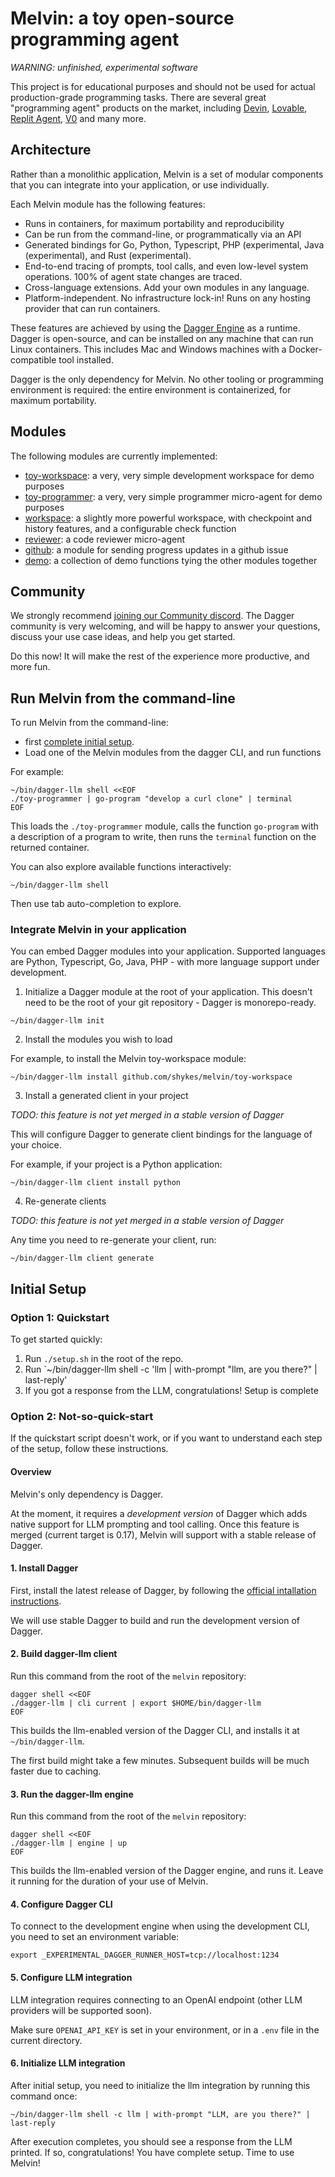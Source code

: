 # Melvin: a toy open-source programming agent

*WARNING: unfinished, experimental software*

This project is for educational purposes and should not be used for actual production-grade programming tasks.
There are several great "programming agent" products on the market, including [Devin](https://devin.ai), [Lovable](https://lovable.dev), [Replit Agent](https://replit.com), [V0](https://v0.dev) and many more.

## Architecture

Rather than a monolithic application, Melvin is a set of modular components that you can integrate into your application,
or use individually.

Each Melvin module has the following features:

- Runs in containers, for maximum portability and reproducibility
- Can be run from the command-line, or programmatically via an API
- Generated bindings for Go, Python, Typescript, PHP (experimental, Java (experimental), and Rust (experimental).
- End-to-end tracing of prompts, tool calls, and even low-level system operations. 100% of agent state changes are traced.
- Cross-language extensions. Add your own modules in any language.
- Platform-independent. No infrastructure lock-in! Runs on any hosting provider that can run containers.

These features are achieved by using the [Dagger Engine](https://dagger.io) as a runtime.
Dagger is open-source, and can be installed on any machine that can run Linux containers.
This includes Mac and Windows machines with a Docker-compatible tool installed.

Dagger is the only dependency for Melvin. No other tooling or programming environment is required:
the entire environment is containerized, for maximum portability.

## Modules

The following modules are currently implemented:

- [toy-workspace](./toy-workspace): a very, very simple development workspace for demo purposes
- [toy-programmer](./toy-programmer): a very, very simple programmer micro-agent for demo purposes
- [workspace](./workspace): a slightly more powerful workspace, with checkpoint and history features, and a configurable check function
- [reviewer](./reviewer): a code reviewer micro-agent
- [github](./github): a module for sending progress updates in a github issue
- [demo](./demo): a collection of demo functions tying the other modules together

## Community

We strongly recommend [joining our Community discord](https://discord.gg/KK3AfBP8Gw).
The Dagger community is very welcoming, and will be happy to answer your questions, discuss your use case ideas, and help you get started.

Do this now! It will make the rest of the experience more productive, and more fun.

## Run Melvin from the command-line

To run Melvin from the command-line:

- first [complete initial setup](#initial-setup).
- Load one of the Melvin modules from the dagger CLI, and run functions

For example:

```console
~/bin/dagger-llm shell <<EOF
./toy-programmer | go-program "develop a curl clone" | terminal
EOF
```

This loads the `./toy-programmer` module, calls the function `go-program` with a description of a
program to write, then runs the `terminal` function on the returned container.

You can also explore available functions interactively:

```console
~/bin/dagger-llm shell
```

Then use tab auto-completion to explore.


### Integrate Melvin in your application

You can embed Dagger modules into your application.
Supported languages are Python, Typescript, Go, Java, PHP - with more language support under development.

1. Initialize a Dagger module at the root of your application.
This doesn't need to be the root of your git repository - Dagger is monorepo-ready.

```console
~/bin/dagger-llm init
```

2. Install the modules you wish to load

For example, to install the Melvin toy-workspace module:

```console
~/bin/dagger-llm install github.com/shykes/melvin/toy-workspace
```

3. Install a generated client in your project

*TODO: this feature is not yet merged in a stable version of Dagger*

This will configure Dagger to generate client bindings for the language of your choice.

For example, if your project is a Python application:

```console
~/bin/dagger-llm client install python
```

4. Re-generate clients

*TODO: this feature is not yet merged in a stable version of Dagger*

Any time you need to re-generate your client, run:

```console
~/bin/dagger-llm client generate
```

## Initial Setup

### Option 1: Quickstart

To get started quickly:

1. Run `./setup.sh` in the root of the repo.
2. Run `~/bin/dagger-llm shell -c 'llm | with-prompt "llm, are you there?" | last-reply'
3. If you got a response from the LLM, congratulations! Setup is complete

### Option 2: Not-so-quick-start

If the quickstart script doesn't work, or if you want to understand each step of the setup, follow these instructions.

#### Overview

Melvin's only dependency is Dagger.

At the moment, it requires a *development version* of Dagger which adds native support for LLM prompting and tool calling.
Once this feature is merged (current target is 0.17), Melvin will support with a stable release of Dagger.

#### 1. Install Dagger

First, install the latest release of Dagger,
by following the [official intallation instructions](https://docs.dagger.io/install).

We will use stable Dagger to build and run the development version of Dagger.

#### 2. Build dagger-llm client

Run this command from the root of the `melvin` repository:

```console
dagger shell <<EOF
./dagger-llm | cli current | export $HOME/bin/dagger-llm
EOF
```

This builds the llm-enabled version of the Dagger CLI, and installs it at `~/bin/dagger-llm`.

The first build might take a few minutes. Subsequent builds will be much faster due to caching.


#### 3. Run the dagger-llm engine

Run this command from the root of the `melvin` repository:

```console
dagger shell <<EOF
./dagger-llm | engine | up
EOF
```

This builds the llm-enabled version of the Dagger engine, and runs it.
Leave it running for the duration of your use of Melvin.


#### 4. Configure Dagger CLI

To connect to the development engine when using the development CLI, you need to set an environment variable:

```console
export _EXPERIMENTAL_DAGGER_RUNNER_HOST=tcp://localhost:1234
```

#### 5. Configure LLM integration

LLM integration requires connecting to an OpenAI endpoint (other LLM providers will be supported soon).

Make sure `OPENAI_API_KEY` is set in your environment, or in a `.env` file in the current directory.

#### 6. Initialize LLM integration

After initial setup, you need to initialize the llm integration by running this command once:

```console
~/bin/dagger-llm shell -c llm | with-prompt "LLM, are you there?" | last-reply
```

After execution completes, you should see a response from the LLM printed.
If so, congratulations! You have complete setup. Time to use Melvin!
